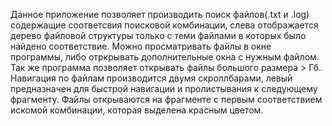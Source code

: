 Данное приложение позволяет производить поиск файлов(.txt и .log) содержащие соответсвия поисковой комбинации, 
слева отображается дерево файловой структуры только с теми файлами в которых было найдено соответствие.
Можно просматривать файлы в окне программы, либо отркрывать дополнительные окна с нужным файлом. 
Так же программа позволяет открывать файлы большого размера > Гб. Навигация по файлам производится двумя 
скроллбарами, левый предназначен для быстрой навигации и пролистывания к следующему фрагменту.
Файлы открываются на фрагменте с первым соответствием искомой комбинации, которая выделена красным цветом.
